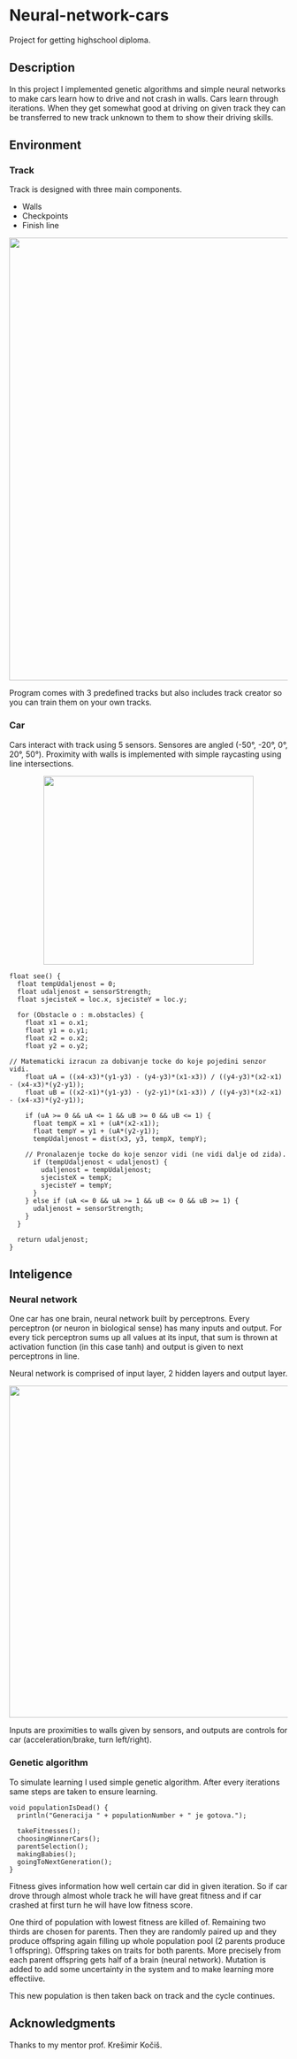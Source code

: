 # Neural-network-cars

Project for getting highschool diploma.

## Description

In this project I implemented genetic algorithms and simple neural networks to make cars learn how to drive and not crash in walls. Cars learn through iterations. When they get somewhat good at driving on given track they can be transferred to new track unknown to them to show their driving skills.

## Environment

### Track

Track is designed with three main components.
* Walls
* Checkpoints
* Finish line

<p align="center">
  <img width="800"  src="https://user-images.githubusercontent.com/48983791/213017965-6a397ca4-53db-439e-ad6e-ad8bde314ac2.png">
</p>

Program comes with 3 predefined tracks but also includes track creator so you can train them on your own tracks.


### Car

Cars interact with track using 5 sensors. Sensores are angled (-50°, -20°, 0°, 20°, 50°). Proximity with walls is implemented with simple raycasting using line intersections.

<p align="center">
  <img width="380" height="341" src="https://user-images.githubusercontent.com/48983791/213019119-ac86cda4-12cb-4322-b745-e187ab61ed70.png">
</p>

```processing
float see() {  
  float tempUdaljenost = 0;  
  float udaljenost = sensorStrength;  
  float sjecisteX = loc.x, sjecisteY = loc.y;  

  for (Obstacle o : m.obstacles) {  
    float x1 = o.x1;  
    float y1 = o.y1;  
    float x2 = o.x2;  
    float y2 = o.y2;  

// Matematicki izracun za dobivanje tocke do koje pojedini senzor vidi.
    float uA = ((x4-x3)*(y1-y3) - (y4-y3)*(x1-x3)) / ((y4-y3)*(x2-x1) - (x4-x3)*(y2-y1));   
    float uB = ((x2-x1)*(y1-y3) - (y2-y1)*(x1-x3)) / ((y4-y3)*(x2-x1) - (x4-x3)*(y2-y1));   

    if (uA >= 0 && uA <= 1 && uB >= 0 && uB <= 1) {  
      float tempX = x1 + (uA*(x2-x1));  
      float tempY = y1 + (uA*(y2-y1));        
      tempUdaljenost = dist(x3, y3, tempX, tempY);  

    // Pronalazenje tocke do koje senzor vidi (ne vidi dalje od zida). 
      if (tempUdaljenost < udaljenost) {  
        udaljenost = tempUdaljenost;  
        sjecisteX = tempX;  
        sjecisteY = tempY;    
      }  
    } else if (uA <= 0 && uA >= 1 && uB <= 0 && uB >= 1) {  
      udaljenost = sensorStrength;  
    }  
  }          

  return udaljenost;  
}  
```


## Inteligence

### Neural network

One car has one brain, neural network built by perceptrons. Every perceptron (or neuron in biological sense) has many inputs and output. For every tick perceptron sums up all values at its input, that sum is thrown at activation function (in this case tanh) and output is given to next perceptrons in line.

Neural network is comprised of input layer, 2 hidden layers and output layer.

<p align="center">
  <img width="600"  src="https://user-images.githubusercontent.com/48983791/213021664-632edb6f-9a57-4acb-91c7-d0abb9976dd5.png">
</p>

Inputs are proximities to walls given by sensors, and outputs are controls for car (acceleration/brake, turn left/right).

### Genetic algorithm

To simulate learning I used simple genetic algorithm. After every iterations same steps are taken to ensure learning.
```processing
void populationIsDead() {  
  println("Generacija " + populationNumber + " je gotova.");  

  takeFitnesses();  
  choosingWinnerCars();  
  parentSelection();  
  makingBabies();  
  goingToNextGeneration();  
}  
```

Fitness gives information how well certain car did in given iteration. So if car drove through almost whole track he will have great fitness and if car crashed at first turn he will have low fitness score.

One third of population with lowest fitness are killed of. Remaining two thirds are chosen for parents. Then they are randomly paired up and they produce offspring again filling up whole population pool (2 parents produce 1 offspring). 
Offspring takes on traits for both parents. More precisely from each parent offspring gets half of a brain (neural network). Mutation is added to add some uncertainty in the system and to make learning more effectiive.

This new population is then taken back on track and the cycle continues.


## Acknowledgments

Thanks to my mentor prof. Krešimir Kočiš.
